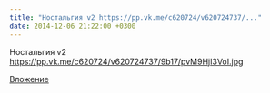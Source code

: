```yaml
---
title: "Ностальгия v2 https://pp.vk.me/c620724/v620724737/..."
date: 2014-12-06 21:22:00 +0300
---
```


Ностальгия v2 https://pp.vk.me/c620724/v620724737/9b17/pvM9HjI3VoI.jpg

[Вложение](/assets/vk_photos/2/atmimeb9XUg.jpg)
